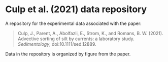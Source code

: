 # Culp et al. (2021) data repository

A repository for the experimental data associated with the paper:

> Culp, J., Parent, A., Abolfazli, E., Strom, K., and Romans, B. W. (2021). Advective sorting of silt by currents: a laboratory study. _Sedimentology_, doi:10.1111/sed.12889.

Data in the repository is organized by figure from the paper.
